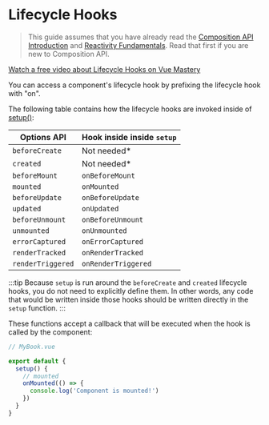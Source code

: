 # Lifecycle Hooks

> This guide assumes that you have already read the [Composition API Introduction](composition-api-introduction.html) and [Reactivity Fundamentals](reactivity-fundamentals.html). Read that first if you are new to Composition API.

[Watch a free video about Lifecycle Hooks on Vue Mastery](https://www.vuemastery.com/courses/vue-3-essentials/lifecycle-hooks)

You can access a component's lifecycle hook by prefixing the lifecycle hook with "on".

The following table contains how the lifecycle hooks are invoked inside of [setup()](composition-api-setup.html):

| Options API       | Hook inside inside `setup` |
| ----------------- | -------------------------- |
| `beforeCreate`    | Not needed\*               |
| `created`         | Not needed\*               |
| `beforeMount`     | `onBeforeMount`            |
| `mounted`         | `onMounted`                |
| `beforeUpdate`    | `onBeforeUpdate`           |
| `updated`         | `onUpdated`                |
| `beforeUnmount`   | `onBeforeUnmount`          |
| `unmounted`       | `onUnmounted`              |
| `errorCaptured`   | `onErrorCaptured`          |
| `renderTracked`   | `onRenderTracked`          |
| `renderTriggered` | `onRenderTriggered`        |

:::tip
Because `setup` is run around the `beforeCreate` and `created` lifecycle hooks, you do not need to explicitly define them. In other words, any code that would be written inside those hooks should be written directly in the `setup` function.
:::

These functions accept a callback that will be executed when the hook is called by the component:

```js
// MyBook.vue

export default {
  setup() {
    // mounted
    onMounted(() => {
      console.log('Component is mounted!')
    })
  }
}
```
